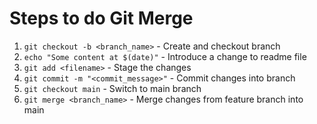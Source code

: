 # Steps to do Git Merge
1. `git checkout -b <branch_name>` - Create and checkout branch
2. `echo "Some content at $(date)"` - Introduce a change to readme file
3. `git add <filename>` - Stage the changes
4. `git commit -m "<commit_message>"` - Commit changes into branch
5. `git checkout main` - Switch to main branch
6. `git merge <branch_name>` - Merge changes from feature branch into main
